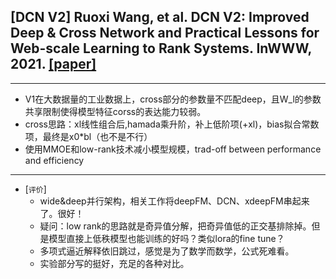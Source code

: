 ## [DCN V2] Ruoxi Wang, et al. DCN V2: Improved Deep & Cross Network and Practical Lessons for Web-scale Learning to Rank Systems. InWWW, 2021. [[paper]](https://arxiv.org/abs/2008.13535)

---
  - V1在大数据量的工业数据上，cross部分的参数量不匹配deep，且W_l的参数共享限制使得模型特征corss的表达能力较弱。
  - cross思路：xl线性组合后,hamada乘升阶，补上低阶项(+xl)，bias拟合常数项，最终是x0*bl（也不是不行）
  - 使用MMOE和low-rank技术减小模型规模，trad-off between performance and efficiency

---
- [`评价`]
    - wide&deep并行架构，相关工作将deepFM、DCN、xdeepFM串起来了。很好！
    - 疑问：low rank的思路就是奇异值分解，把奇异值低的正交基排除掉。但是模型直接上低秩模型也能训练的好吗？类似lora的fine tune？
    - 多项式逼近解释依旧跳过，感觉是为了数学而数学，公式死难看。
    - 实验部分写的挺好，充足的各种对比。